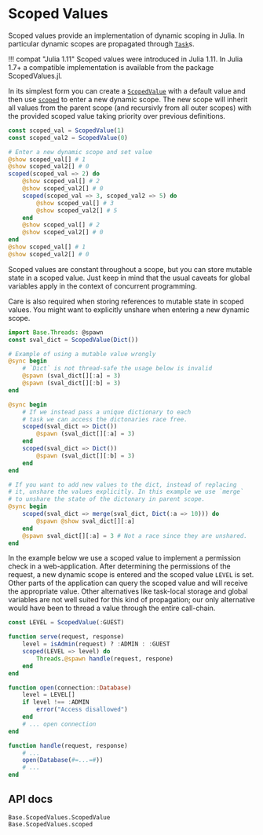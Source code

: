 # Scoped Values

Scoped values provide an implementation of dynamic scoping in Julia.
In particular dynamic scopes are propagated through [`Task`](@ref)s.

!!! compat "Julia 1.11"
    Scoped values were introduced in Julia 1.11. In Julia 1.7+ a compatible
    implementation is available from the package ScopedValues.jl.

In its simplest form you can create a [`ScopedValue`](@ref) with a
default value and then use [`scoped`](@ref) to enter a new dynamic
scope. The new scope will inherit all values from the parent scope
(and recursivly from all outer scopes) with the provided scoped
value taking priority over previous definitions.

```julia
const scoped_val = ScopedValue(1)
const scoped_val2 = ScopedValue(0)

# Enter a new dynamic scope and set value
@show scoped_val[] # 1
@show scoped_val2[] # 0
scoped(scoped_val => 2) do
    @show scoped_val[] # 2
    @show scoped_val2[] # 0
    scoped(scoped_val => 3, scoped_val2 => 5) do
        @show scoped_val[] # 3
        @show scoped_val2[] # 5
    end
    @show scoped_val[] # 2
    @show scoped_val2[] # 0
end
@show scoped_val[] # 1
@show scoped_val2[] # 0
```

Scoped values are constant throughout a scope, but you can store mutable
state in a scoped value. Just keep in mind that the usual caveats
for global variables apply in the context of concurrent programming.

Care is also required when storing references to mutable state in scoped
values. You might want to explicitly unshare when entering a new dynamic scope.

```julia
import Base.Threads: @spawn
const sval_dict = ScopedValue(Dict())

# Example of using a mutable value wrongly
@sync begin
    # `Dict` is not thread-safe the usage below is invalid
    @spawn (sval_dict[][:a] = 3)
    @spawn (sval_dict[][:b] = 3)
end

@sync begin
    # If we instead pass a unique dictionary to each
    # task we can access the dictonaries race free.
    scoped(sval_dict => Dict())
        @spawn (sval_dict[][:a] = 3)
    end
    scoped(sval_dict => Dict())
        @spawn (sval_dict[][:b] = 3)
    end
end

# If you want to add new values to the dict, instead of replacing
# it, unshare the values explicitly. In this example we use `merge`
# to unshare the state of the dictonary in parent scope.
@sync begin
    scoped(sval_dict => merge(sval_dict, Dict(:a => 10))) do
        @spawn @show sval_dict[][:a]
    end
    @spawn sval_dict[][:a] = 3 # Not a race since they are unshared.
end
```

In the example below we use a scoped value to implement a permission check in
a web-application. After determining the permissions of the request,
a new dynamic scope is entered and the scoped value `LEVEL` is set.
Other parts of the application can query the scoped value and will receive
the appropriate value. Other alternatives like task-local storage and global variables
are not well suited for this kind of propagation; our only alternative would have
been to thread a value through the entire call-chain.

```julia
const LEVEL = ScopedValue(:GUEST)

function serve(request, response)
    level = isAdmin(request) ? :ADMIN : :GUEST
    scoped(LEVEL => level) do
        Threads.@spawn handle(request, respone)
    end
end

function open(connection::Database)
    level = LEVEL[]
    if level !== :ADMIN
        error("Access disallowed")
    end
    # ... open connection
end

function handle(request, response)
    # ...
    open(Database(#=...=#))
    # ...
end
```

## API docs

```@docs
Base.ScopedValues.ScopedValue
Base.ScopedValues.scoped
```
